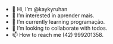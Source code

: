 - 👋 Hi, I’m @kaykyruhan
- 👀 I’m interested in aprender mais.
- 🌱 I’m currently learning programação.
- 💞️ I’m looking to collaborate with todos.
- 📫 How to reach me (42) 999201358.

<!---
kaykyruhan/kaykyruhan is a ✨ special ✨ repository because its `README.md` (this file) appears on your GitHub profile.
You can click the Preview link to take a look at your changes.
--->
